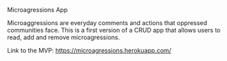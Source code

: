 Microagressions App

Microaggressions are everyday comments and actions that oppressed communities face. This is a first version of a CRUD app that allows users to read, add and remove microagressions.

Link to the MVP: https://microagressions.herokuapp.com/
